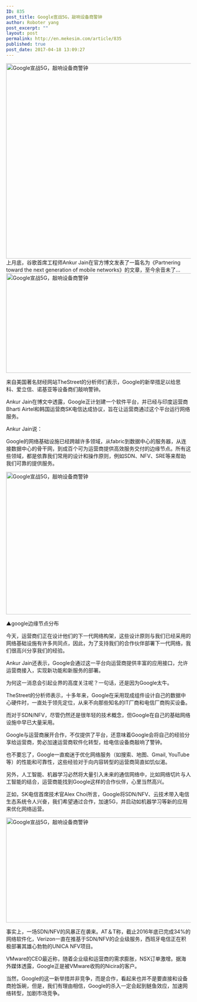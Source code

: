 ```yaml
---
ID: 835
post_title: Google宣战5G，敲响设备商警钟
author: Roboter yang
post_excerpt: ""
layout: post
permalink: http://en.mekesim.com/article/835
published: true
post_date: 2017-04-18 13:09:27
---
```

<section><img class="alignnone size-full wp-image-1380" src="http://www.mekesim.com/wp-content/uploads/2017/04/jmec07qftq9zstnp.jpgheading.jpg" width="800" height="533" alt="Google宣战5G，敲响设备商警钟" /></section>
<div><section>上月底，谷歌首席工程师Ankur Jain在官方博文发表了一篇名为《Partnering toward the next generation of mobile networks》的文章，至今余音未了...

<img class="alignnone size-full wp-image-1381" src="http://www.mekesim.com/wp-content/uploads/2017/04/71qyqu1ix5phjf2r1200.jpg" width="640" height="272" alt="Google宣战5G，敲响设备商警钟" />

来自美国著名财经网站TheStreet的分析师们表示，Google的新举措足以给思科、爱立信、诺基亚等设备商们敲响警钟。

Ankur Jain在博文中透露，Google正计划建一个软件平台，并已经与印度运营商Bharti Airtel和韩国运营商SK电信达成协议，旨在让运营商通过这个平台运行网络服务。

Ankur Jain说：

Google的网络基础设施已经跨越许多领域，从fabric到数据中心的服务器，从连接数据中心的骨干网，到成百个可为运营商提供高效服务交付的边缘节点。所有这些领域，都是依靠我们常用的设计和操作原则，例如SDN、NFV、SRE等来帮助我们可靠的提供服务。

<img class="alignnone size-full wp-image-1382" src="http://www.mekesim.com/wp-content/uploads/2017/04/ni5xr6cd1qje90cd1200.jpg" width="558" height="389" alt="Google宣战5G，敲响设备商警钟" />

▲google边缘节点分布

今天，运营商们正在设计他们的下一代网络构架，这些设计原则与我们已经采用的网络基础设施有许多共同点，因此，为了支持我们的合作伙伴部署下一代网络，我们很高兴分享我们的经验。

Ankur Jain还表示，Google会通过这一平台向运营商提供丰富的应用接口，允许运营商接入，实现新功能和新服务的部署。

为何这一消息会引起业界的高度关注呢？一句话，还是因为Google太牛。

TheStreet的分析师表示，十多年来，Google在采用现成组件设计自己的数据中心硬件时，一直处于领先定位，从来不向那些知名的IT厂商和电信厂商购买设备。

而对于SDN/NFV，尽管仍然还是很年轻的技术概念，但Google在自己的基础网络设施中早已大量采用。

Google与运营商展开合作，不仅提供了平台，还意味着Google会将自己的经验分享给运营商，势必加速运营商软件化转型，给电信设备商敲响了警钟。

也不要忘了，Google一直痴迷于优化网络服务（如搜索、地图、Gmail, YouTube等）的性能和可靠性，这些经验对于向内容转型的运营商简直如饥似渴。

另外，人工智能、机器学习必然将大量引入未来的通信网络中，比如网络切片与人工智能的结合，运营商能找到Google这样的合作伙伴，心里当然高兴。

正如，SK电信首席技术官Alex Choi所言，Google将SDN/NFV、云技术带入电信生态系统令人兴奋，我们希望通过合作，加速5G，并启动如机器学习等新的应用来优化网络运营。

<img class="alignnone size-full wp-image-1383" src="http://www.mekesim.com/wp-content/uploads/2017/04/mxszpk60a77gcolf1200.jpg" width="640" height="287" alt="Google宣战5G，敲响设备商警钟" />

事实上，一场SDN/NFV的风暴正在袭来。AT＆T称，截止2016年底已完成34%的网络软件化，Verizon一直在推基于SDN/NFV的企业级服务，西班牙电信正在积极部署其雄心勃勃的UNICA NFV项目。

VMware的CEO最近称，随着企业级和运营商的需求膨胀，NSX订单激增。据海外媒体透露，Google正是被VMware收购的Nicira的客户。

当然，Google的这一新举措并非竞争，而是合作，看起来也并不是要直接和设备商抢饭碗，但是，我们有理由相信，Google的杀入一定会起到鲢鱼效应，加速网络转型，加剧市场竞争。

</section></div>